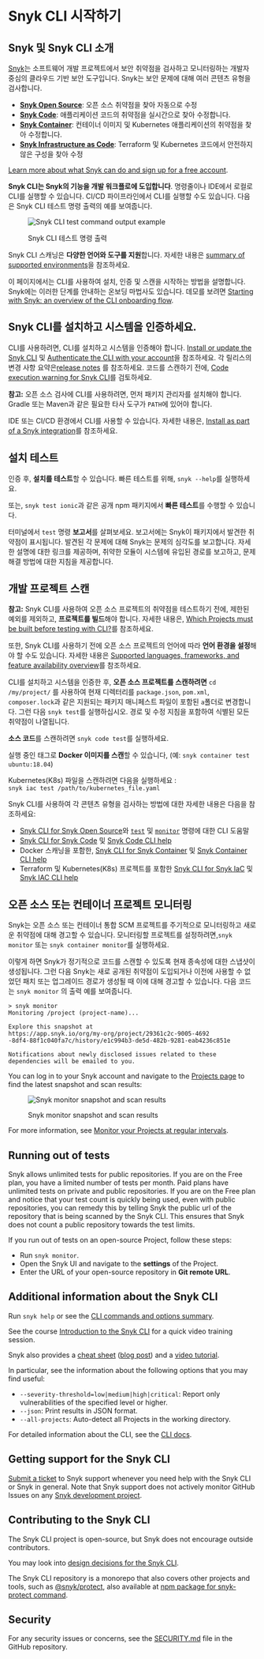 # Snyk CLI 시작하기

## Snyk 및 Snyk CLI 소개

[Snyk](https://snyk.io/)는 소프트웨어 개발 프로젝트에서 보안 취약점을 검사하고 모니터링하는 개발자 중심의 클라우드 기반 보안 도구입니다. Snyk는 보안 문제에 대해 여러 콘텐츠 유형을 검사합니다.

* [**Snyk Open Source**](https://docs.snyk.io/scan-using-snyk/snyk-open-source): 오픈 소스 취약점을 찾아 자동으로 수정
* [**Snyk Code**](https://docs.snyk.io/scan-using-snyk/snyk-code): 애플리케이션 코드의 취약점을 실시간으로 찾아 수정합니다.
* [**Snyk Container**](https://docs.snyk.io/scan-using-snyk/snyk-container): 컨테이너 이미지 및 Kubernetes 애플리케이션의 취약점을 찾아 수정합니다.
* [**Snyk Infrastructure as Code**](https://docs.snyk.io/scan-using-snyk/scan-infrastructure): Terraform 및 Kubernetes 코드에서 안전하지 않은 구성을 찾아 수정

[Learn more about what Snyk can do and sign up for a free account](https://snyk.io/).

**Snyk CLI는 Snyk의 기능을 개발 워크플로에 도입합니다**. 명령줄이나 IDE에서 로컬로 CLI를 실행할 수 있습니다. CI/CD 파이프라인에서 CLI를 실행할 수도 있습니다. 다음은 Snyk CLI 테스트 명령 출력의 예를 보여줍니다.

<figure><img src="../.gitbook/assets/snyk-cli-screenshot.png" alt="Snyk CLI test command output example"><figcaption><p>Snyk CLI 테스트 명령 출력</p></figcaption></figure>

Snyk CLI 스캐닝은 **다양한 언어와 도구를 지원**합니다. 자세한 내용은 [summary of supported environments](https://docs.snyk.io/getting-started/introducing-snyk#how-can-snyk-work-in-my-environment)을 참조하세요.

이 페이지에서는 CLI를 사용하여 설치, 인증 및 스캔을 시작하는 방법을 설명합니다. Snyk에는 이러한 단계를 안내하는 온보딩 마법사도 있습니다. 데모를 보려면 [Starting with Snyk: an overview of the CLI onboarding flow](https://www.youtube.com/watch?v=adj3VF82-v8).

## Snyk CLI를 설치하고 시스템을 인증하세요.

CLI를 사용하려면, CLI를 설치하고 시스템을 인증해야 합니다.  [Install or update the Snyk CLI](https://docs.snyk.io/snyk-cli/install-the-snyk-cli) 및 [Authenticate the CLI with your account](https://docs.snyk.io/snyk-cli/authenticate-the-cli-with-your-account)을 참조하세요. 각 릴리스의 변경 사항 요약은[release notes](https://github.com/snyk/cli/releases) 를 참조하세요. 코드를 스캔하기 전에, [Code execution warning for Snyk CLI](https://docs.snyk.io/snyk-cli/code-execution-warning-for-snyk-cli)를 검토하세요.

**참고:** 오픈 소스 검사에 CLI를 사용하려면, 먼저 패키지 관리자를 설치해야 합니다. Gradle 또는 Maven과 같은 필요한 타사 도구가 `PATH`에 있어야 합니다.

IDE 또는 CI/CD 환경에서 CLI를 사용할 수 있습니다. 자세한 내용은, [Install as part of a Snyk integration](https://docs.snyk.io/snyk-cli/install-the-snyk-cli#install-as-a-part-of-a-snyk-integration)를 참조하세요.

## 설치 테스트

인증 후, **설치를 테스트**할 수 있습니다. 빠른 테스트를 위해, `snyk --help`를 실행하세요.

또는, `snyk test ionic`과 같은 공개 npm 패키지에서 **빠른 테스트**를 수행할 수 있습니다.

터미널에서 `test` 명령 **보고서**를 살펴보세요. 보고서에는 Snyk이 패키지에서 발견한 취약점이 표시됩니다. 발견된 각 문제에 대해 Snyk는 문제의 심각도를 보고합니다. 자세한 설명에 대한 링크를 제공하며, 취약한 모듈이 시스템에 유입된 경로를 보고하고, 문제 해결 방법에 대한 지침을 제공합니다.

## 개발 프로젝트 스캔

**참고:** Snyk CLI를 사용하여 오픈 소스 프로젝트의 취약점을 테스트하기 전에, 제한된 예외를 제외하고, **프로젝트를 빌드**해야 합니다. 자세한 내용은, [Which Projects must be built before testing with CLI?](https://support.snyk.io/hc/en-us/articles/360015552617-Which-projects-must-be-built-before-testing-with-CLI-)를 참조하세요.

또한, Snyk CLI를 사용하기 전에 오픈 소스 프로젝트의 언어에 따라 **언어 환경을 설정**해야 할 수도 있습니다. 자세한 내용은 [Supported languages, frameworks, and feature availability overview](https://docs.snyk.io/scan-using-snyk/supported-languages-and-frameworks/supported-languages-frameworks-and-feature-availability-overview)를 참조하세요.

CLI를 설치하고 시스템을 인증한 후, **오픈 소스 프로젝트를 스캔하려면** `cd /my/project/` 를 사용하여 현재 디렉터리를 `package.json`, `pom.xml`, `composer.lock`과 같은 지원되는 패키지 매니페스트 파일이 포함된 `a`폴더로 변경합니다. 그런 다음 `snyk test`를 실행하십시오. 경로 및 수정 지침을 포함하여 식별된 모든 취약점이 나열됩니다.

**소스 코드**를 스캔하려면 `snyk code test`를 실행하세요.

실행 중인 태그로 **Docker 이미지를 스캔**할 수 있습니다, (예: `snyk container test ubuntu:18.04`)

Kubernetes(K8s) 파일을 스캔하려면 다음을 실행하세요 :\
`snyk iac test /path/to/kubernetes_file.yaml`

Snyk CLI를 사용하여 각 콘텐츠 유형을 검사하는 방법에 대한 자세한 내용은 다음을 참조하세요:

* [Snyk CLI for Snyk Open Source](https://docs.snyk.io/snyk-cli/scan-and-maintain-projects-using-the-cli/snyk-cli-for-open-source)와 [`test`](https://docs.snyk.io/snyk-cli/commands/test) 및 [`monitor`](https://docs.snyk.io/snyk-cli/commands/monitor) 명령에 대한 CLI 도움말
* [Snyk CLI for Snyk Code](https://docs.snyk.io/snyk-cli/commands/code) 및 [Snyk Code CLI help](https://docs.snyk.io/snyk-cli/scan-and-maintain-projects-using-the-cli/snyk-cli-for-snyk-code)
* Docker 스캐닝을 포함한, [Snyk CLI for Snyk Container](https://docs.snyk.io/snyk-cli/commands/container) 및 [Snyk Container CLI help](https://docs.snyk.io/snyk-cli/scan-and-maintain-projects-using-the-cli/snyk-cli-for-snyk-container)
* Terraform 및 Kubernetes(K8s) 프로젝트를 포함한 [Snyk CLI for Snyk IaC](https://docs.snyk.io/snyk-cli/scan-and-maintain-projects-using-the-cli/snyk-cli-for-iac) 및 [Snyk IAC CLI help](https://docs.snyk.io/snyk-cli/commands/iac)

## 오픈 소스 또는 컨테이너 프로젝트 모니터링

Snyk는 오픈 소스 또는 컨테이너 통합 SCM 프로젝트를 주기적으로 모니터링하고 새로운 취약점에 대해 경고할 수 있습니다. 모니터링할 프로젝트를 설정하려면,`snyk monitor` 또는 `snyk container monitor`를 실행하세요.

이렇게 하면 Snyk가 정기적으로 코드를 스캔할 수 있도록 현재 종속성에 대한 스냅샷이 생성됩니다. 그런 다음 Snyk는 새로 공개된 취약점이 도입되거나 이전에 사용할 수 없었던 패치 또는 업그레이드 경로가 생성될 때 이에 대해 경고할 수 있습니다. 다음 코드는 `snyk monitor` 의 출력 예를 보여줍니다.

```
> snyk monitor
Monitoring /project (project-name)...

Explore this snapshot at 
https://app.snyk.io/org/my-org/project/29361c2c-9005-4692
-8df4-88f1c040fa7c/history/e1c994b3-de5d-482b-9281-eab4236c851e

Notifications about newly disclosed issues related to these 
dependencies will be emailed to you.
```

You can log in to your Snyk account and navigate to the [Projects page](https://app.snyk.io/projects) to find the latest snapshot and scan results:

<figure><img src="../.gitbook/assets/monitor (1).png" alt="Snyk monitor snapshot and scan results"><figcaption><p>Snyk monitor snapshot and scan results</p></figcaption></figure>

For more information, see [Monitor your Projects at regular intervals](https://docs.snyk.io/snyk-cli/scan-and-maintain-projects-using-the-cli/monitor-your-projects-at-regular-intervals).

## Running out of tests

Snyk allows unlimited tests for public repositories. If you are on the Free plan, you have a limited number of tests per month. Paid plans have unlimited tests on private and public repositories. If you are on the Free plan and notice that your test count is quickly being used, even with public repositories, you can remedy this by telling Snyk the public url of the repository that is being scanned by the Snyk CLI. This ensures that Snyk does not count a public repository towards the test limits.

If you run out of tests on an open-source Project, follow these steps:

* Run `snyk monitor`.
* Open the Snyk UI and navigate to the **settings** of the Project.
* Enter the URL of your open-source repository in **Git remote URL**.

## Additional information about the Snyk CLI

Run `snyk help` or see the [CLI commands and options summary](https://docs.snyk.io/snyk-cli/cli-commands-and-options-summary).

See the course [Introduction to the Snyk CLI](https://learn.snyk.io/lesson/snyk-cli/https://learn.snyk.io/lesson/snyk-cli/) for a quick video training session.

Snyk also provides a [cheat sheet](https://res.cloudinary.com/snyk/image/upload/v1664236143/cheat-sheets/cheat-sheet-snyk-cli-v3.pdf) ([blog post](https://snyk.io/blog/snyk-cli-cheat-sheet/)) and a [video tutorial](https://www.youtube.com/watch?v=xp\_LtchEkT8).

In particular, see the information about the following options that you may find useful:

* `--severity-threshold=low|medium|high|critical`: Report only vulnerabilities of the specified level or higher.
* `--json`: Print results in JSON format.
* `--all-projects`: Auto-detect all Projects in the working directory.

For detailed information about the CLI, see the [CLI docs](https://docs.snyk.io/snyk-cli).

## Getting support for the Snyk CLI

[Submit a ticket](https://support.snyk.io/hc/en-us/requests/new) to Snyk support whenever you need help with the Snyk CLI or Snyk in general. Note that Snyk support does not actively monitor GitHub Issues on any [Snyk development project](https://github.com/snyk).

## Contributing to the Snyk CLI

The Snyk CLI project is open-source, but Snyk does not encourage outside contributors.

You may look into [design decisions for the Snyk CLI](https://github.com/snyk/snyk/blob/master/help/\_about-this-project/README.md).

The Snyk CLI repository is a monorepo that also covers other projects and tools, such as [@snyk/protect](https://github.com/snyk/snyk/tree/master/packages/snyk-protect), also available at [npm package for snyk-protect command](https://www.npmjs.com/package/@snyk/protect).

## Security

For any security issues or concerns, see the [SECURITY.md](https://github.com/snyk/snyk/blob/master/SECURITY.md) file in the GitHub repository.
